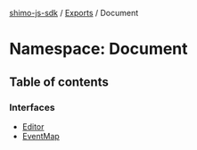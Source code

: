 [shimo-js-sdk](../README.md) / [Exports](../modules.md) / Document

# Namespace: Document

## Table of contents

### Interfaces

- [Editor](../interfaces/document.editor.md)
- [EventMap](../interfaces/document.eventmap.md)
